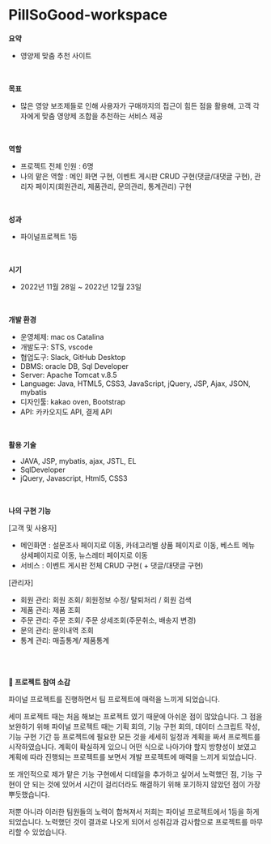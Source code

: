 # PillSoGood-workspace

**요약**

- 영양제 맞춤 추천 사이트

<br>

**목표**

- 많은 영양 보조제들로 인해 사용자가 구매까지의 접근이 힘든 점을 활용해, 고객 각자에게 맞춤 영양제 조합을 추천하는 서비스 제공

<br>

**역할**

- 프로젝트 전체 인원 : 6명
- 나의 맡은 역할 : 메인 화면 구현, 이벤트 게시판 CRUD 구현(댓글/대댓글 구현), 관리자 페이지(회원관리, 제품관리, 문의관리, 통계관리) 구현

<br>

**성과**

- 파이널프로젝트 1등

<br>

**시기**

- 2022년 11월 28일 ~ 2022년 12월 23일

<br>

**개발 환경**

- 운영체제: mac os Catalina
- 개발도구: STS, vscode
- 협업도구: Slack, GitHub Desktop
- DBMS: oracle DB, Sql Developer
- Server: Apache Tomcat v.8.5
- Language: Java, HTML5, CSS3, JavaScript, jQuery, JSP, Ajax, JSON, mybatis
- 디자인툴: kakao oven, Bootstrap
- API: 카카오지도 API, 결제 API

<br>

**활용 기술**

- JAVA, JSP, mybatis, ajax, JSTL, EL
- SqlDeveloper
- jQuery, Javascript, Html5, CSS3

<br>

**나의 구현 기능**

[고객 및 사용자]

- 메인화면 : 설문조사 페이지로 이동, 카테고리별 상품 페이지로 이동, 베스트 메뉴 상세페이지로 이동, 뉴스레터 페이지로 이동
- 서비스 : 이벤트 게시판 전체 CRUD 구현( + 댓글/대댓글 구현)

[관리자]

- 회원 관리: 회원 조회/ 회원정보 수정/ 탈퇴처리 / 회원 검색
- 제품 관리: 제품 조회
- 주문 관리: 주문 조회/ 주문 상세조회(주문취소, 배송지 변경)
- 문의 관리: 문의내역 조회
- 통계 관리: 매출통계/ 제품통계

<br><br>

**🤔 프로젝트 참여 소감**


파이널 프로젝트를 진행하면서 팀 프로젝트에 매력을 느끼게 되었습니다.

 세미 프로젝트 때는 처음 해보는 프로젝트 였기 때문에 아쉬운 점이 많았습니다. 그 점을 보완하기 위해 파이널 프로젝트 때는 기획 회의, 기능 구현 회의, 데이터 스크립트 작성, 기능 구현 기간 등 프로젝트에 필요한 모든 것을 세세히 일정과 계획을 짜서 프로젝트를 시작하였습니다. 계획이 확실하게 있으니 어떤 식으로 나아가야 할지 방향성이 보였고 계획에 따라 진행되는 프로젝트를 보면서 개발 프로젝트에 매력을 느끼게 되었습니다.

 또 개인적으로 제가 맡은 기능 구현에서 디테일을 추가하고 싶어서 노력했던 점, 기능 구현이 안 되는 것에 있어서 시간이 걸리더라도 해결하기 위해 포기하지 않았던 점이 가장 뿌듯했습니다.

 저뿐 아니라 이러한 팀원들의 노력이 합쳐져서 저희는 파이널 프로젝트에서 1등을 하게 되었습니다. 노력했던 것이 결과로 나오게 되어서 성취감과 감사함으로 프로젝트를 마무리할 수 있었습니다.

<br><br>
